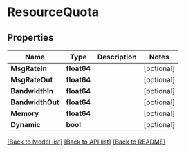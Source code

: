 # ResourceQuota

## Properties

Name | Type | Description | Notes
------------ | ------------- | ------------- | -------------
**MsgRateIn** | **float64** |  | [optional] 
**MsgRateOut** | **float64** |  | [optional] 
**BandwidthIn** | **float64** |  | [optional] 
**BandwidthOut** | **float64** |  | [optional] 
**Memory** | **float64** |  | [optional] 
**Dynamic** | **bool** |  | [optional] 

[[Back to Model list]](../README.md#documentation-for-models) [[Back to API list]](../README.md#documentation-for-api-endpoints) [[Back to README]](../README.md)


